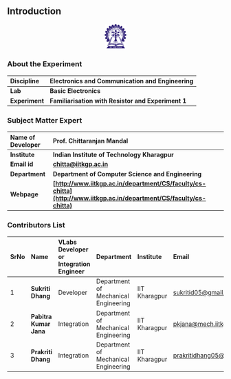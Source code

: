 

## Introduction

<div align="center">
<img src="experiment/images/iitkgp.png" width="10%">
</div>

### About the Experiment
<b>Discipline | <b> Electronics and Communication and Engineering 
:--|:--|
<b> Lab | <b> **Basic Electronics**
<b> Experiment|     <b> **Familiarisation with Resistor and Experiment 1**


### Subject Matter Expert 

<!--Fill a brief description of this experiment here-->

<b>Name of Developer | <b> **Prof. Chittaranjan Mandal**
:--|:--|
<b> Institute | <b>  **Indian Institute of Technology Kharagpur**
<b> Email id|     <b>  **chitta@iitkgp.ac.in**
<b> Department |  **Department of Computer Science and Engineering**
<b>Webpage| <b> [http://www.iitkgp.ac.in/department/CS/faculty/cs-chitta](http://www.iitkgp.ac.in/department/CS/faculty/cs-chitta)


### Contributors List

**SrNo** | **Name** | **VLabs Developer or Integration Engineer** | **Department** | **Institute** |  **Email** |
:--|:--|:--|:--|:--| :--|
1 | **Sukriti Dhang** | Developer | Department of Mechanical Engineering | IIT Kharagpur | sukritid05@gmail.com |
2 | **Pabitra Kumar Jana** | Integration  | Department of Mechanical Engineering | IIT Kharagpur | pkjana@mech.iitkgp.ernet.in |
3 | **Prakriti Dhang** | Integration | Department of Mechanical Engineering | IIT Kharagpur | prakritidhang05@gmail.com |
